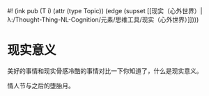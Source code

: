 #! (ink pub (T i) (attr (type Topic)) (edge (supset [[现实（心外世界）|λ:/Thought-Thing-NL-Cognition/元素/思维工具/现实（心外世界）]])))

# 现实意义

美好的事情和现实骨感冷酷的事情对比一下你知道了，什么是现实意义。

情人节与之后的堕胎月。
